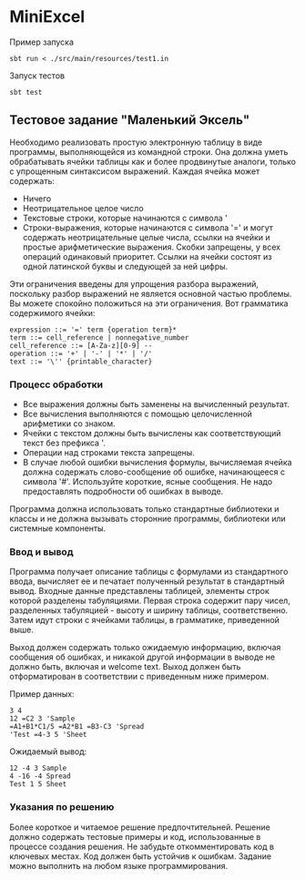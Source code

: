 # MiniExcel 


Пример запуска

`sbt run < ./src/main/resources/test1.in`

Запуск тестов

`sbt test`


## Тестовое задание "Маленький Эксель"

Необходимо реализовать простую электронную таблицу в виде программы, выполняющейся из командной строки.
Она должна уметь обрабатывать ячейки таблицы как и более продвинутые аналоги, только с упрощенным синтаксисом выражений.
Каждая ячейка может содержать:

* Ничего
* Неотрицательное целое число
* Текстовые строки, которые начинаются с символа '
* Строки-выражения, которые начинаются с символа '=' и могут содержать неотрицательные целые числа, ссылки на ячейки и простые арифметические выражения.
  Скобки запрещены, у всех операций одинаковый приоритет.
  Ссылки на ячейки состоят из одной латинской буквы и следующей за ней цифры.

Эти ограничения введены для упрощения разбора выражений, поскольку разбор выражений не является основной частью проблемы.
Вы можете спокойно положиться на эти ограничения. Вот грамматика содержимого ячейки:

```
expression ::= '=' term {operation term}*
term ::= cell_reference | nonnegative_number
cell_reference ::= [A-Za-z][0-9] --
operation ::= '+' | '-' | '*' | '/'
text ::= '\'' {printable_character} 
```


### Процесс обработки

- Все выражения должны быть заменены на вычисленный результат.
- Все вычисления выполняются с помощью целочисленной арифметики со знаком.
- Ячейки с текстом должны быть вычислены как соответствующий текст без префикса '.
- Операции над строками текста запрещены.
- В случае любой ошибки вычисления формулы, вычисляемая ячейка должна содержать слово-сообщение об ошибке, начинающееся с символа '#'. Используйте короткие, ясные сообщения. Не надо предоставлять подробности об ошибках в выводе.

Программа должна использовать только стандартные библиотеки и классы и не должна вызывать сторонние программы, библиотеки или системные компоненты.

### Ввод и вывод

Программа получает описание таблицы с формулами из стандартного ввода, вычисляет ее и печатает полученный результат в стандартный вывод. Входные данные представлены таблицей, элементы строк которой разделены табуляциями.
Первая строка содержит пару чисел, разделенных табуляцией - высоту и ширину таблицы, соответственно. Затем идут строки с ячейками таблицы, в грамматике, приведенной выше.

Выход должен содержать только ожидаемую информацию, включая сообщения об ошибках, и никакой другой информации в выводе не должно быть, включая и welcome text. Выход должен быть отформатирован в соответствии с приведенным ниже примером.

Пример данных:

```
3 4
12 =C2 3 'Sample
=A1+B1*C1/5 =A2*B1 =B3-C3 'Spread
'Test =4-3 5 'Sheet
```

Ожидаемый вывод:

```
12 -4 3 Sample
4 -16 -4 Spread
Test 1 5 Sheet
```

### Указания по решению

Более короткое и читаемое решение предпочтительней.
Решение должно содержать тестовые примеры и код, использованные в процессе создания решения.
Не забудьте откомментировать код в ключевых местах.
Код должен быть устойчив к ошибкам.
Задание можно выполнить на любом языке программирования. 
